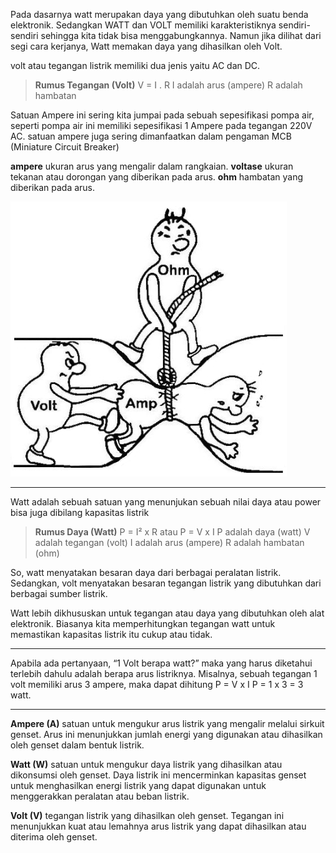 Pada dasarnya watt merupakan daya yang dibutuhkan oleh suatu benda elektronik. Sedangkan WATT dan VOLT memiliki karakteristiknya sendiri-sendiri sehingga kita tidak bisa menggabungkannya. Namun jika dilihat dari segi cara kerjanya, Watt memakan daya yang dihasilkan oleh Volt. 

volt atau tegangan listrik memiliki dua jenis yaitu AC dan DC. 

> **Rumus Tegangan (Volt)**
V = I . R
I adalah arus (ampere)
R adalah hambatan

Satuan Ampere ini sering kita jumpai pada sebuah sepesifikasi pompa air, seperti pompa air ini memiliki sepesifikasi 1 Ampere pada tegangan 220V AC. satuan ampere juga sering dimanfaatkan dalam pengaman MCB (Miniature Circuit Breaker)

**ampere** ukuran arus yang mengalir dalam rangkaian. **voltase** ukuran tekanan atau dorongan yang diberikan pada arus. **ohm** hambatan yang diberikan pada arus. 

![b4e62fafe954682d56c330af9670dd98.png](../../../_resources/b4e62fafe954682d56c330af9670dd98.png)

***
Watt adalah sebuah satuan yang menunjukan sebuah nilai daya atau power bisa juga dibilang kapasitas listrik

> **Rumus Daya (Watt)**
> P = I² x R atau P = V x I
> P adalah daya (watt)
> V adalah tegangan (volt)
> I adalah arus (ampere)
> R adalah hambatan (ohm)

So, watt menyatakan besaran daya dari berbagai peralatan listrik. Sedangkan, volt menyatakan besaran tegangan listrik yang  dibutuhkan dari berbagai sumber listrik.

Watt lebih dikhususkan untuk tegangan atau daya yang dibutuhkan oleh alat elektronik. Biasanya kita memperhitungkan tegangan watt untuk memastikan kapasitas listrik itu cukup atau tidak. 
***
Apabila ada pertanyaan, “1 Volt berapa watt?” maka yang harus diketahui terlebih dahulu adalah berapa arus listriknya. Misalnya, sebuah tegangan 1 volt memiliki arus 3 ampere, maka dapat dihitung
P  = V  x I 
P = 1 x 3 = 3 watt.
***
**Ampere (A)** 
satuan untuk mengukur arus listrik yang mengalir melalui sirkuit genset. Arus ini menunjukkan jumlah energi yang digunakan atau dihasilkan oleh genset dalam bentuk listrik.

**Watt (W)** 
satuan untuk mengukur daya listrik yang dihasilkan atau dikonsumsi oleh genset. Daya listrik ini mencerminkan kapasitas genset untuk menghasilkan energi listrik yang dapat digunakan untuk menggerakkan peralatan atau beban listrik.

**Volt (V)** 
tegangan listrik yang dihasilkan oleh genset. Tegangan ini menunjukkan kuat atau lemahnya arus listrik yang dapat dihasilkan atau diterima oleh genset.